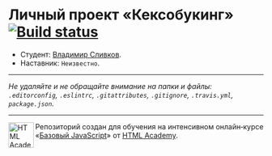 # Личный проект «Кексобукинг» [![Build status][travis-image]][travis-url]

* Студент: [Владимир Сливков](https://up.htmlacademy.ru/javascript/11/user/578683).
* Наставник: `Неизвестно`.

---

_Не удаляйте и не обращайте внимание на папки и файлы:_<br>
_`.editorconfig`, `.eslintrc`, `.gitattributes`, `.gitignore`, `.travis.yml`, `package.json`._

---

<a href="https://htmlacademy.ru/intensive/javascript"><img align="left" width="50" height="50" title="HTML Academy" src="https://up.htmlacademy.ru/static/img/intensive/javascript/logo-for-github.svg"></a>

Репозиторий создан для обучения на интенсивном онлайн‑курсе «[Базовый JavaScript](https://htmlacademy.ru/intensive/javascript)» от [HTML Academy](https://htmlacademy.ru).

[travis-image]: https://travis-ci.org/htmlacademy-javascript/578683-keksobooking.svg?branch=master
[travis-url]: https://travis-ci.org/htmlacademy-javascript/578683-keksobooking
